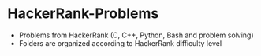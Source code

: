 # HackerRank-Problems
- Problems from HackerRank (C, C++, Python, Bash and problem solving)
- Folders are organized according to HackerRank difficulty level
